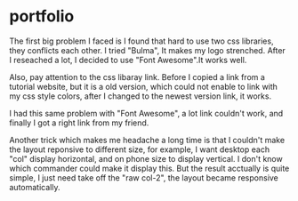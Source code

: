 # portfolio
The first big problem I faced is I found that hard to use two css libraries, they conflicts each other. 
I tried "Bulma", It makes my logo strenched. After I reseached a lot, I decided to use "Font Awesome".It works well.

Also, pay attention to the css libaray link. Before I copied a link from a tutorial website, but it is a old version,
which could not enable to link with my css style colors, after I changed to the newest version link, it works.

I had this same problem with "Font Awesome", a lot link couldn't work, and finally I got a right link from my friend.

Another trick which makes me headache a long time is that I couldn't make the layout reponsive to different size,
for example, I want desktop each "col" display horizontal, and on phone size to display vertical. I don't know which commander
could make it display this. But the result acctually is quite simple, I just need take off the "raw col-2", the layout became
responsive automatically.

